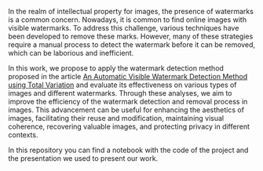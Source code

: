 In the realm of intellectual property for images, the presence of watermarks is a common concern. Nowadays, it is common to find online images with visible watermarks. To address this challenge, various techniques have been developed to remove these marks. However, many of these strategies require a manual process to detect the watermark before it can be removed, which can be laborious and inefficient.

In this work, we propose to apply the watermark detection method proposed in the article [An Automatic Visible Watermark Detection Method using Total Variation](https://ieeexplore.ieee.org/stamp/stamp.jsp?tp=&arnumber=7935109) and evaluate its effectiveness on various types of images and different watermarks. Through these analyses, we aim to improve the efficiency of the watermark detection and removal process in images. This advancement can be useful for enhancing the aesthetics of images, facilitating their reuse and modification, maintaining visual coherence, recovering valuable images, and protecting privacy in different contexts.

In this repository you can find a notebook with the code of the project and the presentation we used to present our work.
